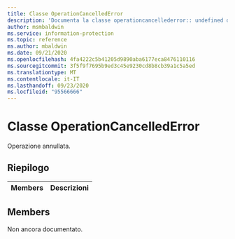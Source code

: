 ```yaml
---
title: Classe OperationCancelledError
description: 'Documenta la classe operationcancellederror:: undefined di Microsoft Information Protection (MIP) SDK.'
author: msmbaldwin
ms.service: information-protection
ms.topic: reference
ms.author: mbaldwin
ms.date: 09/21/2020
ms.openlocfilehash: 4fa4222c5b41205d9890aba6177eca8476110116
ms.sourcegitcommit: 3f5f9f7695b9ed3c45e9230cd8b8cb39a1c5a5ed
ms.translationtype: MT
ms.contentlocale: it-IT
ms.lasthandoff: 09/23/2020
ms.locfileid: "95566666"
---
```

# <a name="class-operationcancellederror"></a>Classe OperationCancelledError 
Operazione annullata.
  
## <a name="summary"></a>Riepilogo
 Members                        | Descrizioni                                
--------------------------------|---------------------------------------------
  
## <a name="members"></a>Members
Non ancora documentato.
